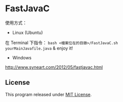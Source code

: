 # FastJavaC

使用方式：

* Linux (Ubuntu)

在 Terminal 下指令： `bash <檔案位在的目錄>/FastJavaC.sh yourMainJavafile.java` & enjoy it!
 
* Windows

http://www.syneart.com/2012/05/fastjavac.html

## License

This program released under [MIT License](LICENSE).
